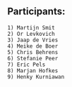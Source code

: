 ## Participants:

	1) Martijn Smit	
	2) Or Levkovich
	3) Jaap de Vries
	4) Meike de Boer
	5) Chris Behrens
	6) Stefanie Peer
	7) Eric Pels
	8) Marjan Hofkes
	9) Henky Kurniawan